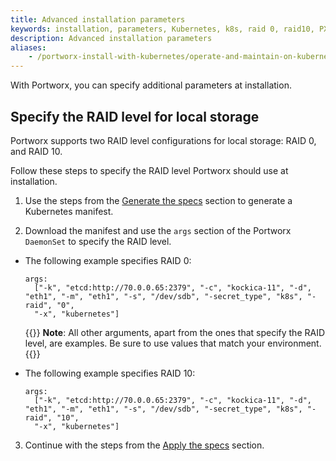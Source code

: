 ```yaml
---
title: Advanced installation parameters
keywords: installation, parameters, Kubernetes, k8s, raid 0, raid10, PX-Central, Portworx DaemonSet
description: Advanced installation parameters
aliases:
    - /portworx-install-with-kubernetes/operate-and-maintain-on-kubernetes/other-operations/advanced-installation-parameters/
---
```

With Portworx, you can specify additional parameters at installation.

## Specify the RAID level for local storage

Portworx supports two RAID level configurations for local storage: RAID 0, and RAID 10.

Follow these steps to specify the RAID level Portworx should use at installation.

1. Use the steps from the [Generate the specs](/install-portworx/on-premises/other/daemonset/#generate-the-specs) section to generate a Kubernetes manifest.

2. Download the manifest and use the `args` section of the Portworx `DaemonSet` to specify the RAID level.

  * The following example specifies RAID 0:

    ```text
    args:
      ["-k", "etcd:http://70.0.0.65:2379", "-c", "kockica-11", "-d", "eth1", "-m", "eth1", "-s", "/dev/sdb", "-secret_type", "k8s", "-raid", "0",  
      "-x", "kubernetes"]
    ```

    {{<info>}}
**Note**: All other arguments, apart from the ones that specify the RAID level, are examples. Be sure to use values that match your environment.
    {{</info>}}

  * The following example specifies RAID 10:

    ```text
    args:
      ["-k", "etcd:http://70.0.0.65:2379", "-c", "kockica-11", "-d", "eth1", "-m", "eth1", "-s", "/dev/sdb", "-secret_type", "k8s", "-raid", "10",  
      "-x", "kubernetes"]
    ```

3. Continue with the steps from the [Apply the specs](/install-portworx/on-premises/other/daemonset/#apply-the-specs) section.
